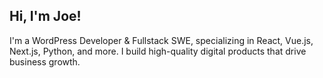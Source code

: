 ## Hi, I'm Joe!  
I'm a WordPress Developer & Fullstack SWE, specializing in React, Vue.js, Next.js, Python, and more. I build high-quality digital products that drive business growth.
